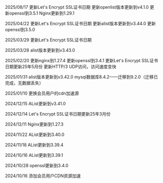2025/08/17
更新Let's Encrypt SSL证书日期
更新openlist版本更新到v4.1.0
更新openssl到3.5.1
Nginx更新到1.29.1

2025/04/22
更新Let's Encrypt SSL证书日期
更新alist版本更新到v3.44.0
更新openssl到3.5.0

2025/03/29
更新Let's Encrypt SSL证书日期

2025/03/28
alist版本更新到v3.43.0

2025/02/20
更新nginx到1.27.4
更新openssl到3.4.1
更新Let's Encrypt SSL证书日期更新25年5月份
更新HTTP/3 UDP访问，访问速度变快

2025/01/31
alist版本更新到v3.42.0
mysql数据库8.4.2——迁移到9.2.0（迁移已完成，无数据丢失）

2025/01/10
更换会员用户的cdn加速源

2024/12/15
AList更新到v3.41.0

2024/12/14
Let's Encrypt SSL证书日期更新25年3月份

2024/12/11
Nginx更新到1.27.3

2024/11/22
AList更新到3.40.0

2024/11/18
AList更新到3.39.4

2024/10/16
AList更新到3.39.1

2024/10/28
openssl更新到3.4.0

2024/10/16
添加会员用户CDN资源加速